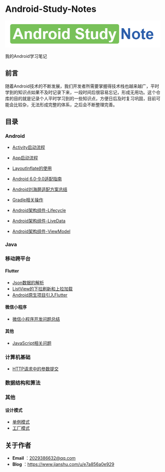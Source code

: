 # Android-Study-Notes
![](https://github.com/StephenZKCurry/Android-Study-Notes/blob/master/images/logo.png?raw=true)

我的Android学习笔记

## 前言

随着Android技术的不断发展，我们开发者所需要掌握得技术栈也越来越广，平时学到的知识点如果不及时记录下来，一段时间后很容易忘记，形成无用功。这个仓库的目的就是记录个人平时学习到的一些知识点，方便日后及时复习巩固，目前可能会比较杂，无法形成完整的体系，之后会不断整理完善。

## 目录

### Android

* [Activity启动流程](https://github.com/StephenZKCurry/Android-Study-Notes/blob/master/Android/Activity%E5%90%AF%E5%8A%A8%E6%B5%81%E7%A8%8B.md)
* [App启动流程](https://github.com/StephenZKCurry/Android-Study-Notes/blob/master/Android/App%E5%90%AF%E5%8A%A8%E6%B5%81%E7%A8%8B.md)


* [LayoutInflate的使用](https://github.com/StephenZKCurry/Android-Study-Notes/blob/master/Android/LayoutInflate%E7%9A%84%E4%BD%BF%E7%94%A8.md)


* [Android 6.0-9.0适配指南](https://github.com/StephenZKCurry/Android-Study-Notes/blob/master/Android/Android%206.0-9.0%E9%80%82%E9%85%8D%E6%8C%87%E5%8D%97.md)
* [Android刘海屏适配方案总结](https://www.jianshu.com/p/8ead0701d8ef)
* [Gradle相关操作](https://github.com/StephenZKCurry/Android-Study-Notes/blob/master/Android/Gradle%E7%9B%B8%E5%85%B3%E6%93%8D%E4%BD%9C.md)
* [Android架构组件-Lifecycle](https://github.com/StephenZKCurry/Android-Study-Notes/blob/master/Android/Android%E6%9E%B6%E6%9E%84%E7%BB%84%E4%BB%B6-Lifecycle.md)
* [Android架构组件-LiveData](https://github.com/StephenZKCurry/Android-Study-Notes/blob/master/Android/Android%E6%9E%B6%E6%9E%84%E7%BB%84%E4%BB%B6-LiveData.md)
* [Android架构组件-ViewModel](https://github.com/StephenZKCurry/Android-Study-Notes/blob/master/Android/Android%E6%9E%B6%E6%9E%84%E7%BB%84%E4%BB%B6-ViewModel.md)

### Java



### 移动跨平台

#### Flutter

* [Json数据的解析](https://www.jianshu.com/p/830ecb047d3d)
* [ListView的下拉刷新和上拉加载](https://www.jianshu.com/p/73a83e525743)
* [Android原生项目引入Flutter](https://www.jianshu.com/p/7b6522e3e8f1)

#### 微信小程序

* [微信小程序开发问题总结](https://github.com/StephenZKCurry/Android-Study-Notes/blob/master/%E7%A7%BB%E5%8A%A8%E8%B7%A8%E5%B9%B3%E5%8F%B0/%E5%BE%AE%E4%BF%A1%E5%B0%8F%E7%A8%8B%E5%BA%8F%E5%BC%80%E5%8F%91%E9%97%AE%E9%A2%98.md)

#### 其他

* [JavaScript相关问题](https://github.com/StephenZKCurry/Android-Study-Notes/blob/master/%E7%A7%BB%E5%8A%A8%E8%B7%A8%E5%B9%B3%E5%8F%B0/JavaScript%E7%9B%B8%E5%85%B3%E9%97%AE%E9%A2%98.md)

### 计算机基础

* [HTTP请求中的参数提交](https://www.jianshu.com/p/065fc0555056)

### 数据结构和算法



### 其他

#### 设计模式

* [单例模式](https://github.com/StephenZKCurry/Android-Study-Notes/blob/master/%E5%85%B6%E4%BB%96/%E8%AE%BE%E8%AE%A1%E6%A8%A1%E5%BC%8F-%E5%8D%95%E4%BE%8B%E6%A8%A1%E5%BC%8F.md)
* [工厂模式](https://github.com/StephenZKCurry/Android-Study-Notes/blob/master/%E5%85%B6%E4%BB%96/%E8%AE%BE%E8%AE%A1%E6%A8%A1%E5%BC%8F-%E5%B7%A5%E5%8E%82%E6%A8%A1%E5%BC%8F.md)

## 关于作者

* **Email** ：2029386632@qq.com
* **Blog** ：https://www.jianshu.com/u/e7a856a0e929